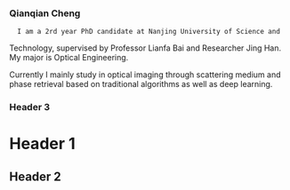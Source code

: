 ### Qianqian Cheng

      I am a 2rd year PhD candidate at Nanjing University of Science and 
  Technology, supervised by Professor Lianfa Bai and Researcher Jing Han. 
     My major is Optical Engineering. 
   
   
   Currently I mainly study in optical imaging through scattering medium and phase 
 retrieval based on traditional algorithms as well as deep learning. 

### Header 3

# Header 1
## Header 2




